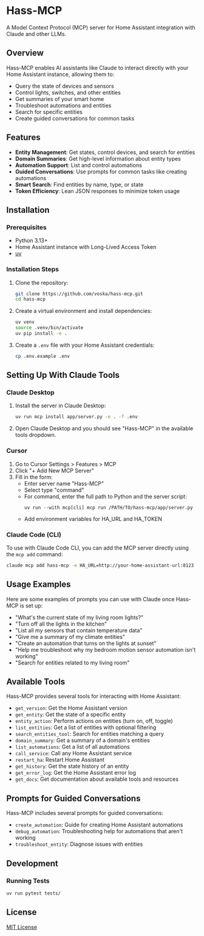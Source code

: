 # Hass-MCP

A Model Context Protocol (MCP) server for Home Assistant integration with Claude and other LLMs.

## Overview

Hass-MCP enables AI assistants like Claude to interact directly with your Home Assistant instance, allowing them to:

- Query the state of devices and sensors
- Control lights, switches, and other entities
- Get summaries of your smart home
- Troubleshoot automations and entities
- Search for specific entities
- Create guided conversations for common tasks

## Features

- **Entity Management**: Get states, control devices, and search for entities
- **Domain Summaries**: Get high-level information about entity types
- **Automation Support**: List and control automations
- **Guided Conversations**: Use prompts for common tasks like creating automations
- **Smart Search**: Find entities by name, type, or state
- **Token Efficiency**: Lean JSON responses to minimize token usage

## Installation

### Prerequisites

- Python 3.13+
- Home Assistant instance with Long-Lived Access Token
- [uv](https://github.com/astral-sh/uv)

### Installation Steps

1. Clone the repository:

   ```bash
   git clone https://github.com/voska/hass-mcp.git
   cd hass-mcp
   ```

2. Create a virtual environment and install dependencies:

   ```bash
   uv venv
   source .venv/bin/activate
   uv pip install -e .
   ```

3. Create a `.env` file with your Home Assistant credentials:
   ```bash
   cp .env.example .env
   ```

## Setting Up With Claude Tools

### Claude Desktop

1. Install the server in Claude Desktop:

   ```bash
   uv run mcp install app/server.py -e . -f .env
   ```

2. Open Claude Desktop and you should see "Hass-MCP" in the available tools dropdown.

### Cursor

1. Go to Cursor Settings > Features > MCP
2. Click "+ Add New MCP Server"
3. Fill in the form:
   - Enter server name "Hass-MCP"
   - Select type "command"
   - For command, enter the full path to Python and the server script:
     ```
     uv run --with mcp[cli] mcp run /PATH/TO/hass-mcp/app/server.py
     ```
   - Add environment variables for HA_URL and HA_TOKEN

### Claude Code (CLI)

To use with Claude Code CLI, you can add the MCP server directly using the `mcp add` command:

```bash
claude mcp add hass-mcp -e HA_URL=http://your-home-assistant-url:8123 -e HA_TOKEN=your_token -- uv run --with mcp[cli] mcp run /PATH/TO/hass-mcp/app/server.py
```

## Usage Examples

Here are some examples of prompts you can use with Claude once Hass-MCP is set up:

- "What's the current state of my living room lights?"
- "Turn off all the lights in the kitchen"
- "List all my sensors that contain temperature data"
- "Give me a summary of my climate entities"
- "Create an automation that turns on the lights at sunset"
- "Help me troubleshoot why my bedroom motion sensor automation isn't working"
- "Search for entities related to my living room"

## Available Tools

Hass-MCP provides several tools for interacting with Home Assistant:

- `get_version`: Get the Home Assistant version
- `get_entity`: Get the state of a specific entity
- `entity_action`: Perform actions on entities (turn on, off, toggle)
- `list_entities`: Get a list of entities with optional filtering
- `search_entities_tool`: Search for entities matching a query
- `domain_summary`: Get a summary of a domain's entities
- `list_automations`: Get a list of all automations
- `call_service`: Call any Home Assistant service
- `restart_ha`: Restart Home Assistant
- `get_history`: Get the state history of an entity
- `get_error_log`: Get the Home Assistant error log
- `get_docs`: Get documentation about available tools and resources

## Prompts for Guided Conversations

Hass-MCP includes several prompts for guided conversations:

- `create_automation`: Guide for creating Home Assistant automations
- `debug_automation`: Troubleshooting help for automations that aren't working
- `troubleshoot_entity`: Diagnose issues with entities

## Development

### Running Tests

```bash
uv run pytest tests/
```

## License

[MIT License](LICENSE)
